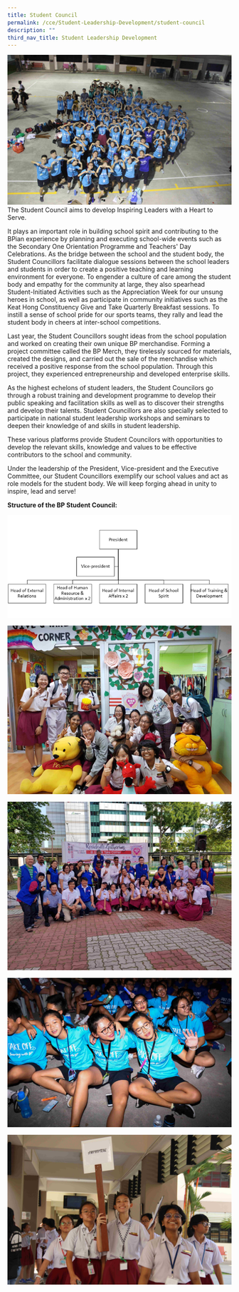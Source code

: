 ```yaml
---
title: Student Council
permalink: /cce/Student-Leadership-Development/student-council
description: ""
third_nav_title: Student Leadership Development
---
```

![](/images/student%20council%201.jpeg) 
The Student Council aims to develop Inspiring Leaders with a Heart to Serve.  
  
It plays an important role in building school spirit and contributing to the BPian experience by planning and executing school-wide events such as the Secondary One Orientation Programme and Teachers' Day Celebrations. As the bridge between the school and the student body, the Student Councillors facilitate dialogue sessions between the school leaders and students in order to create a positive teaching and learning environment for everyone. To engender a culture of care among the student body and empathy for the community at large, they also spearhead Student-Initiated Activities such as the Appreciation Week for our unsung heroes in school, as well as participate in community initiatives such as the Keat Hong Constituency Give and Take Quarterly Breakfast sessions. To instill a sense of school pride for our sports teams, they rally and lead the student body in cheers at inter-school competitions.  
  
Last year, the Student Councillors sought ideas from the school population and worked on creating their own unique BP merchandise. Forming a project committee called the BP Merch, they tirelessly sourced for materials, created the designs, and carried out the sale of the merchandise which received a positive response from the school population. Through this project, they experienced entrepreneurship and developed enterprise skills.  
  
As the highest echelons of student leaders, the Student Councilors go through a robust training and development programme to develop their public speaking and facilitation skills as well as to discover their strengths and develop their talents. Student Councillors are also specially selected to participate in national student leadership workshops and seminars to deepen their knowledge of and skills in student leadership.  
  
These various platforms provide Student Councilors with opportunities to develop the relevant skills, knowledge and values to be effective contributors to the school and community.  
  
Under the leadership of the President, Vice-president and the Executive Committee, our Student Councillors exemplify our school values and act as role models for the student body. We will keep forging ahead in unity to inspire, lead and serve!  
  
**Structure of the BP Student Council:**

![](/images/student%20council%202.png)

![](/images/student%20council%203.jpeg)

![](/images/20190303_100347.jpeg)

![](/images/student%20council%204.jpeg)

![](/images/student%20council%205.jpeg)